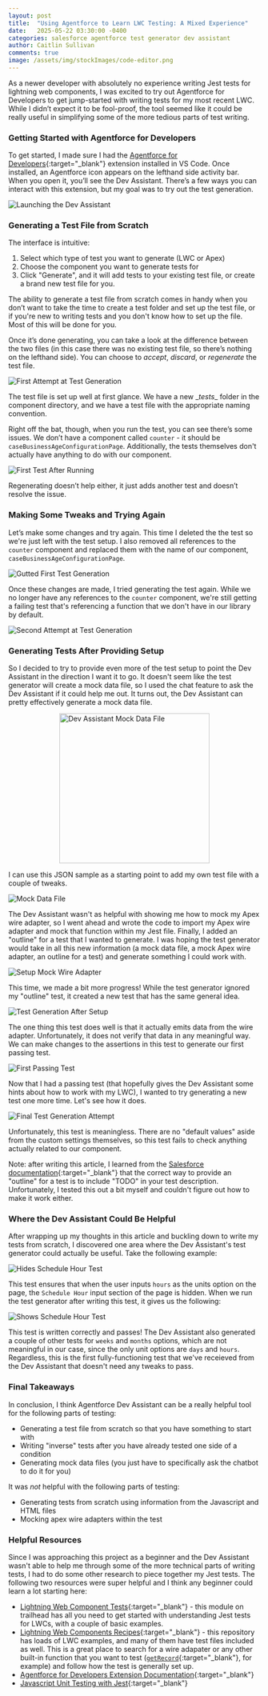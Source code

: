 ```yaml
---
layout: post
title:  "Using Agentforce to Learn LWC Testing: A Mixed Experience"
date:   2025-05-22 03:30:00 -0400
categories: salesforce agentforce test generator dev assistant
author: Caitlin Sullivan
comments: true
image: /assets/img/stockImages/code-editor.png
---
```

As a newer developer with absolutely no experience writing Jest tests for lightning web components, I was excited to try out Agentforce for Developers to get jump-started with writing tests for my most recent LWC. While I didn’t expect it to be fool-proof, the tool seemed like it could be really useful in simplifying some of the more tedious parts of test writing.

### **Getting Started with Agentforce for Developers**

To get started, I made sure I had the [Agentforce for Developers](https://marketplace.visualstudio.com/items?itemName=salesforce.salesforcedx-einstein-gpt){:target="_blank"} extension installed in VS Code. Once installed, an Agentforce icon appears on the lefthand side activity bar. When you open it, you’ll see the Dev Assistant. There’s a few ways you can interact with this extension, but my goal was to try out the test generation.

![Launching the Dev Assistant](/assets/img/posts/agentforce-test-generator/launch-dev-assistant.png)

### **Generating a Test File from Scratch**

The interface is intuitive: 
1. Select which type of test you want to generate (LWC or Apex)
2. Choose the component you want to generate tests for
3. Click "Generate", and it will add tests to your existing test file, or create a brand new test file for you. 

The ability to generate a test file from scratch comes in handy when you don’t want to take the time to create a test folder and set up the test file, or if you're new to writing tests and you don't know how to set up the file. Most of this will be done for you. 

Once it’s done generating, you can take a look at the difference between the two files (in this case there was no existing test file, so there’s nothing on the lefthand side). You can choose to _accept_, _discard_, or _regenerate_ the test file.

![First Attempt at Test Generation](/assets/img/posts/agentforce-test-generator/first-attempt-test-gen.png)

The test file is set up well at first glance. We have a new \__tests__ folder in the component directory, and we have a test file with the appropriate naming convention. 

Right off the bat, though, when you run the test, you can see there’s some issues. We don’t have a component called `counter` - it should be `caseBusinessAgeConfigurationPage`. Additionally, the tests themselves don't actually have anything to do with our component. 

![First Test After Running](/assets/img/posts/agentforce-test-generator/first-test-after-run.png)

Regenerating doesn’t help either, it just adds another test and doesn’t resolve the issue. 

### **Making Some Tweaks and Trying Again**

Let’s make some changes and try again. This time I deleted the the test so we're just left with the test setup. I also removed all references to the `counter` component and replaced them with the name of our component, `caseBusinessAgeConfigurationPage`.

![Gutted First Test Generation](/assets/img/posts/agentforce-test-generator/gutted-first-test-gen.png)

Once these changes are made, I tried generating the test again. While we no longer have any references to the `counter` component, we're still getting a failing test that's referencing a function that we don't have in our library by default.

![Second Attempt at Test Generation](/assets/img/posts/agentforce-test-generator/second-attempt-test-gen.png)

### **Generating Tests After Providing Setup**

So I decided to try to provide even more of the test setup to point the Dev Assistant in the direction I want it to go. It doesn't seem like the test generator will create a mock data file, so I used the chat feature to ask the Dev Assistant if it could help me out. It turns out, the Dev Assistant can pretty effectively generate a mock data file.

<img src="/assets/img/posts/agentforce-test-generator/dev-assistant-mock-data-file.png" alt="Dev Assistant Mock Data File" width="300" style="display: block; margin: 0 auto"/>

I can use this JSON sample as a starting point to add my own test file with a couple of tweaks.

![Mock Data File](/assets/img/posts/agentforce-test-generator/mock-data-file.png)

The Dev Assistant wasn't as helpful with showing me how to mock my Apex wire adapter, so I went ahead and wrote the code to import my Apex wire adapter and mock that function within my Jest file. Finally, I added an "outline" for a test that I wanted to generate. I was hoping the test generator would take in all this new information (a mock data file, a mock Apex wire adapter, an outline for a test) and generate something I could work with. 

![Setup Mock Wire Adapter](/assets/img/posts/agentforce-test-generator/setup-mock-wire-adapter.png)

This time, we made a bit more progress! While the test generator ignored my "outline" test, it created a new test that has the same general idea. 

![Test Generation After Setup](/assets/img/posts/agentforce-test-generator/test-gen-after-setup.png)

The one thing this test does well is that it actually emits data from the wire adapter. Unfortunately, it does not verify that data in any meaningful way. We can make changes to the assertions in this test to generate our first passing test. 

![First Passing Test](/assets/img/posts/agentforce-test-generator/first-passing-test.png)

Now that I had a passing test (that hopefully gives the Dev Assistant some hints about how to work with my LWC), I wanted to try generating a new test one more time. Let's see how it does.

![Final Test Generation Attempt](/assets/img/posts/agentforce-test-generator/final-test-gen-attempt.png)

Unfortunately, this test is meaningless. There are no "default values" aside from the custom settings themselves, so this test fails to check anything actually related to our component. 

Note: after writing this article, I learned from the [Salesforce documentation](https://developer.salesforce.com/docs/platform/einstein-for-devs/guide/einstein-lwctestcasegen.html){:target="_blank"} that the correct way to provide an "outline" for a test is to include "TODO" in your test description. Unfortunately, I tested this out a bit myself and couldn't figure out how to make it work either.

### **Where the Dev Assistant Could Be Helpful**

After wrapping up my thoughts in this article and buckling down to write my tests from scratch, I discovered one area where the Dev Assistant's test generator could actually be useful. Take the following example:

![Hides Schedule Hour Test](/assets/img/posts/agentforce-test-generator/hides-schedule-hour-test.png)

This test ensures that when the user inputs `hours` as the units option on the page, the `Schedule Hour` input section of the page is hidden. When we run the test generator after writing this test, it gives us the following:

![Shows Schedule Hour Test](/assets/img/posts/agentforce-test-generator/shows-schedule-hour-test.png)

This test is written correctly and passes! The Dev Assistant also generated a couple of other tests for `weeks` and `months` options, which are not meaningful in our case, since the only unit options are `days` and `hours`. Regardless, this is the first fully-functioning test that we've receieved from the Dev Assistant that doesn't need any tweaks to pass.

### **Final Takeaways**

In conclusion, I think Agentforce Dev Assistant can be a really helpful tool for the following parts of testing:
- Generating a test file from scratch so that you have something to start with
- Writing "inverse" tests after you have already tested one side of a condition
- Generating mock data files (you just have to specifically ask the chatbot to do it for you)

It was _not_ helpful with the following parts of testing:
- Generating tests from scratch using information from the Javascript and HTML files
- Mocking apex wire adapters within the test

### **Helpful Resources**

Since I was approaching this project as a beginner and the Dev Assistant wasn't able to help me through some of the more technical parts of writing tests, I had to do some other research to piece together my Jest tests. The following two resources were super helpful and I think any beginner could learn a lot starting here:
- [Lightning Web Component Tests](https://trailhead.salesforce.com/content/learn/modules/test-lightning-web-components){:target="_blank"} - this module on trailhead has all you need to get started with understanding Jest tests for LWCs, with a couple of basic examples.
- [Lightning Web Components Recipes](https://github.com/trailheadapps/lwc-recipes){:target="_blank"} - this repository has loads of LWC examples, and many of them have test files included as well. This is a great place to search for a wire adapater or any other built-in function that you want to test ([`getRecord`](https://developer.salesforce.com/docs/platform/lwc/guide/reference-wire-adapters-record.html){:target="_blank"}, for example) and follow how the test is generally set up.
- [Agentforce for Developers Extension Documentation](https://developer.salesforce.com/docs/platform/einstein-for-devs/guide/einstein-overview.html){:target="_blank"}
- [Javascript Unit Testing with Jest](https://sfdxdeveloper.com/sfdx/lwc/2019/09/26/javascript-unit-testing-with-jest.html){:target="_blank"}